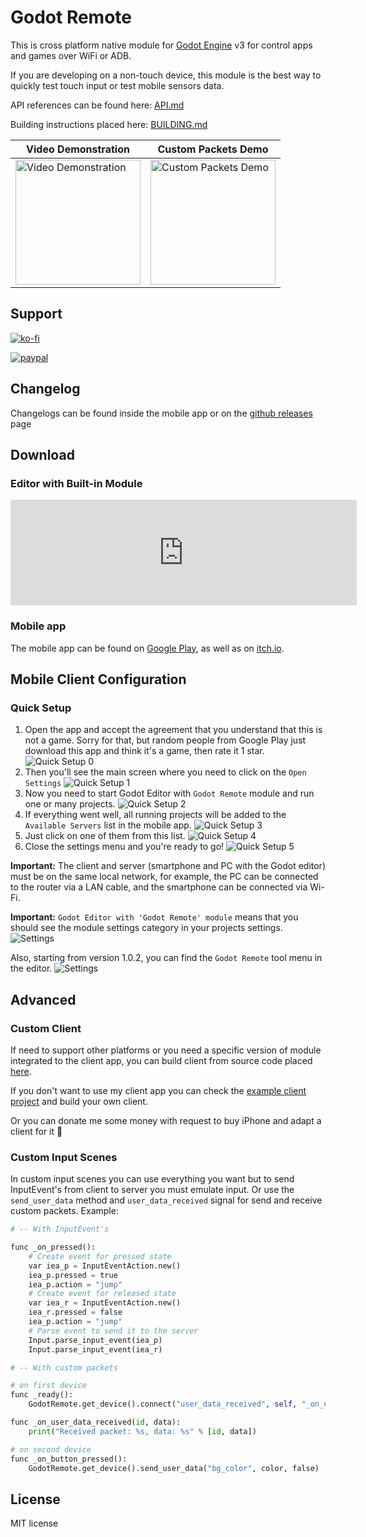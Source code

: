 # Godot Remote

This is cross platform native module for [Godot Engine](https://github.com/godotengine/godot) v3 for control apps and games over WiFi or ADB.

If you are developing on a non-touch device, this module is the best way to quickly test touch input or test mobile sensors data.

API references can be found here: [API.md](API.md)

Building instructions placed here: [BUILDING.md](BUILDING.md)

| Video Demonstration                                                                                                             | Custom Packets Demo                                                                                                             |
| ------------------------------------------------------------------------------------------------------------------------------- | ------------------------------------------------------------------------------------------------------------------------------- |
| [<img src="https://img.youtube.com/vi/LbFcQnS3z3E/0.jpg" alt="Video Demonstration" width="200"/>](https://youtu.be/LbFcQnS3z3E) | [<img src="https://img.youtube.com/vi/RmhppDWZZk8/0.jpg" alt="Custom Packets Demo" width="200"/>](https://youtu.be/RmhppDWZZk8) |

## Support

[![ko-fi](https://ko-fi.com/img/githubbutton_sm.svg)](https://ko-fi.com/I2I53VZ2D)

[![paypal](https://www.paypalobjects.com/en_US/i/btn/btn_donateCC_LG.gif)](https://paypal.me/dmitriysalnikov)

## Changelog

Changelogs can be found inside the mobile app or on the [github releases](https://github.com/DmitriySalnikov/GodotRemote/releases) page

## Download

### Editor with Built-in Module

<iframe frameborder="0" src="https://itch.io/embed/1010487?border_width=2" width="554" height="169"><a href="https://dmitriysalnikov.itch.io/godot-remote">Godot Remote by Dmitriy Salnikov</a></iframe>

### Mobile app

The mobile app can be found on [Google Play](https://play.google.com/store/apps/details?id=com.dmitriysalnikov.godotremote), as well as on [itch.io](https://dmitriysalnikov.itch.io/godot-remote).

## Mobile Client Configuration

### Quick Setup

1. Open the app and accept the agreement that you understand that this is not a game. Sorry for that, but random people from Google Play just download this app and think it's a game, then rate it 1 star. ![Quick Setup 0](Images/Screenshots/quick_setup_0.jpg)
2. Then you'll see the main screen where you need to click on the `Open Settings` ![Quick Setup 1](Images/Screenshots/quick_setup_1.jpg)
3. Now you need to start Godot Editor with `Godot Remote` module and run one or many projects. ![Quick Setup 2](Images/Screenshots/quick_setup_2.jpg)
4. If everything went well, all running projects will be added to the `Available Servers` list in the mobile app. ![Quick Setup 3](Images/Screenshots/quick_setup_3.jpg)
5. Just click on one of them from this list. ![Quick Setup 4](Images/Screenshots/quick_setup_4.jpg)
6. Close the settings menu and you're ready to go! ![Quick Setup 5](Images/Screenshots/quick_setup_5.jpg)

**Important:** The client and server (smartphone and PC with the Godot editor) must be on the same local network, for example, the PC can be connected to the router via a LAN cable, and the smartphone can be connected via Wi-Fi.

**Important:** `Godot Editor with 'Godot Remote' module`  means that you should see the module settings category in your projects settings.
![Settings](Images/Screenshots/settings.png)

Also, starting from version 1.0.2, you can find the `Godot Remote` tool menu in the editor.
![Settings](Images/Screenshots/tool_menu.png)

## Advanced

### Custom Client

If need to support other platforms or you need a specific version of module integrated to the client app, you can build client from source code placed [here](godot_remote_client).

If you don't want to use my client app you can check the [example client project](examples/simple_client) and build your own client.

Or you can donate me some money with request to buy iPhone and adapt a client for it 🙂

### Custom Input Scenes

In custom input scenes you can use everything you want but to send InputEvent's from client to server you must emulate input. Or use the `send_user_data` method and `user_data_received` signal for send and receive custom packets.
Example:

```python
# -- With InputEvent's

func _on_pressed():
    # Create event for pressed state
    var iea_p = InputEventAction.new()
    iea_p.pressed = true
    iea_p.action = "jump"
    # Create event for released state
    var iea_r = InputEventAction.new()
    iea_r.pressed = false
    iea_p.action = "jump"
    # Parse event to send it to the server
    Input.parse_input_event(iea_p)
    Input.parse_input_event(iea_r)

# -- With custom packets

# on first device
func _ready():
    GodotRemote.get_device().connect("user_data_received", self, "_on_user_data_received")

func _on_user_data_received(id, data):
    print("Received packet: %s, data: %s" % [id, data])

# on second device
func _on_button_pressed():
    GodotRemote.get_device().send_user_data("bg_color", color, false)
```

## License

MIT license
